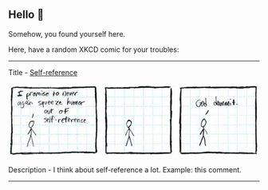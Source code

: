 ## Hello 👀

Somehow, you found yourself here.

Here, have a random XKCD comic for your troubles:

-----------------------------------

Title - [Self-reference](https://xkcd.com/33)

![Self-reference](./random_comic.png)

Description - I think about self-reference a lot.  Example: this comment.

-----------------------------------